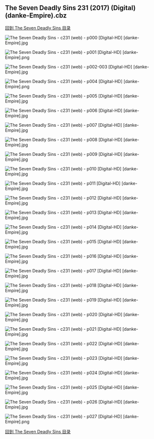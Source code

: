 ## The Seven Deadly Sins 231 (2017) (Digital) (danke-Empire).cbz


[回到 The Seven Deadly Sins 目录](https://github.com/alicewish/markdown/blob/master/series/Seven-Deadly-Sins.md)


![The Seven Deadly Sins - c231 (web) - p000 [Digital-HD] [danke-Empire].jpg](https://wx1.sinaimg.cn/large/6a9fdecagy1fof6e5ua25j21j82cwe81.jpg)

![The Seven Deadly Sins - c231 (web) - p001 [Digital-HD] [danke-Empire].png](https://wx1.sinaimg.cn/large/6a9fdecagy1fm6458ck6qj21j82cw0n7.jpg)

![The Seven Deadly Sins - c231 (web) - p002-003 [Digital-HD] [danke-Empire].jpg](https://wx1.sinaimg.cn/large/6a9fdecagy1fof6eif6s3j21kw16o4qt.jpg)

![The Seven Deadly Sins - c231 (web) - p004 [Digital-HD] [danke-Empire].png](https://wx1.sinaimg.cn/large/6a9fdecagy1flt7pva520j21kl2cw0np.jpg)

![The Seven Deadly Sins - c231 (web) - p005 [Digital-HD] [danke-Empire].jpg](https://wx1.sinaimg.cn/large/6a9fdecagy1fof6eq3vxpj21kl2cw4qq.jpg)

![The Seven Deadly Sins - c231 (web) - p006 [Digital-HD] [danke-Empire].jpg](https://wx1.sinaimg.cn/large/6a9fdecagy1fof6ex2z3cj21kl2cwhdu.jpg)

![The Seven Deadly Sins - c231 (web) - p007 [Digital-HD] [danke-Empire].jpg](https://wx1.sinaimg.cn/large/6a9fdecagy1fof6f4k53nj21kl2cwnmf.jpg)

![The Seven Deadly Sins - c231 (web) - p008 [Digital-HD] [danke-Empire].jpg](https://wx1.sinaimg.cn/large/6a9fdecagy1fof6fadbrtj21kl2cw7wh.jpg)

![The Seven Deadly Sins - c231 (web) - p009 [Digital-HD] [danke-Empire].jpg](https://wx1.sinaimg.cn/large/6a9fdecagy1fof6ffo79ej21kl2cw4qp.jpg)

![The Seven Deadly Sins - c231 (web) - p010 [Digital-HD] [danke-Empire].jpg](https://wx1.sinaimg.cn/large/6a9fdecagy1fof6fmwlm6j21kl2cwqv5.jpg)

![The Seven Deadly Sins - c231 (web) - p011 [Digital-HD] [danke-Empire].jpg](https://wx1.sinaimg.cn/large/6a9fdecagy1fof6ftdlxdj21kl2cwb29.jpg)

![The Seven Deadly Sins - c231 (web) - p012 [Digital-HD] [danke-Empire].jpg](https://wx1.sinaimg.cn/large/6a9fdecagy1fof6g00mbhj21kl2cwkjl.jpg)

![The Seven Deadly Sins - c231 (web) - p013 [Digital-HD] [danke-Empire].jpg](https://wx1.sinaimg.cn/large/6a9fdecagy1fof6g70yvbj21kl2cwb29.jpg)

![The Seven Deadly Sins - c231 (web) - p014 [Digital-HD] [danke-Empire].jpg](https://wx1.sinaimg.cn/large/6a9fdecagy1fof6gehv32j21kl2cwnpd.jpg)

![The Seven Deadly Sins - c231 (web) - p015 [Digital-HD] [danke-Empire].jpg](https://wx1.sinaimg.cn/large/6a9fdecagy1fof6gkdlxjj21kl2cw4qp.jpg)

![The Seven Deadly Sins - c231 (web) - p016 [Digital-HD] [danke-Empire].jpg](https://wx1.sinaimg.cn/large/6a9fdecagy1fof6gsap12j21kl2cw7wh.jpg)

![The Seven Deadly Sins - c231 (web) - p017 [Digital-HD] [danke-Empire].jpg](https://wx1.sinaimg.cn/large/6a9fdecagy1fof6gygeb2j21kl2cw1kx.jpg)

![The Seven Deadly Sins - c231 (web) - p018 [Digital-HD] [danke-Empire].jpg](https://wx1.sinaimg.cn/large/6a9fdecagy1fof6h3w8gkj21kl2cw1kx.jpg)

![The Seven Deadly Sins - c231 (web) - p019 [Digital-HD] [danke-Empire].jpg](https://wx1.sinaimg.cn/large/6a9fdecagy1fof6h9bbl3j21kl2cwava.jpg)

![The Seven Deadly Sins - c231 (web) - p020 [Digital-HD] [danke-Empire].jpg](https://wx1.sinaimg.cn/large/6a9fdecagy1fof6heqw0bj21kl2cw4qp.jpg)

![The Seven Deadly Sins - c231 (web) - p021 [Digital-HD] [danke-Empire].jpg](https://wx1.sinaimg.cn/large/6a9fdecagy1fof6hk19ssj21kl2cw7st.jpg)

![The Seven Deadly Sins - c231 (web) - p022 [Digital-HD] [danke-Empire].jpg](https://wx1.sinaimg.cn/large/6a9fdecagy1fof6hr24mdj21kl2cwhdt.jpg)

![The Seven Deadly Sins - c231 (web) - p023 [Digital-HD] [danke-Empire].jpg](https://wx1.sinaimg.cn/large/6a9fdecagy1fof6hxf45bj21kl2cw4qp.jpg)

![The Seven Deadly Sins - c231 (web) - p024 [Digital-HD] [danke-Empire].jpg](https://wx1.sinaimg.cn/large/6a9fdecagy1fof6i8x3ouj21kl2cwqv5.jpg)

![The Seven Deadly Sins - c231 (web) - p025 [Digital-HD] [danke-Empire].jpg](https://wx1.sinaimg.cn/large/6a9fdecagy1fof6ih08gej21kl2cwe81.jpg)

![The Seven Deadly Sins - c231 (web) - p026 [Digital-HD] [danke-Empire].jpg](https://wx1.sinaimg.cn/large/6a9fdecagy1fof6im16tij21kl2cw1kx.jpg)

![The Seven Deadly Sins - c231 (web) - p027 [Digital-HD] [danke-Empire].png](https://wx1.sinaimg.cn/large/6a9fdecagy1flt7pva520j21kl2cw0np.jpg)

[回到 The Seven Deadly Sins 目录](https://github.com/alicewish/markdown/blob/master/series/Seven-Deadly-Sins.md)

